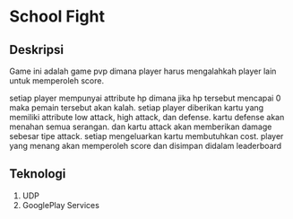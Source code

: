 # School Fight
## Deskripsi
Game ini adalah game pvp dimana player harus mengalahkah player lain untuk memperoleh score.

setiap player mempunyai attribute hp dimana jika hp tersebut mencapai 0 maka pemain tersebut akan kalah. setiap player diberikan kartu yang memiliki attribute low attack, high attack, dan defense. kartu defense akan menahan semua serangan. dan kartu attack akan memberikan damage sebesar tipe attack. setiap mengeluarkan kartu membutuhkan cost. player yang menang akan memperoleh score dan disimpan didalam leaderboard


## Teknologi

1. UDP
2. GooglePlay Services